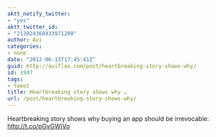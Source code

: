 ```yaml
---
aktt_notify_twitter:
- "yes"
aktt_twitter_id:
- "213024368433971200"
author: Avi
categories:
- none
date: "2012-06-13T17:45:41Z"
guid: http://aviflax.com/post/heartbreaking-story-shows-why/
id: 1947
tags:
- tweet
title: Heartbreaking story shows why …
url: /post/heartbreaking-story-shows-why/
---
```

Heartbreaking story shows why buying an app should be irrevocable: <a href="http://t.co/pGvGWjVo" rel="nofollow">http://t.co/pGvGWjVo</a>